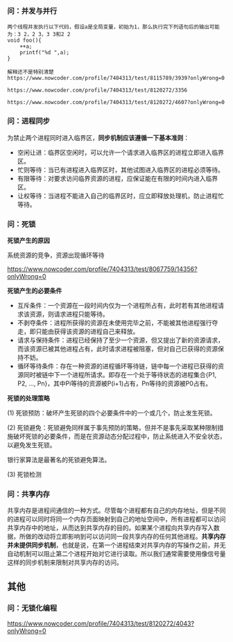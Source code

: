 ### 问：并发与并行

	两个线程并发执行以下代码，假设a是全局变量，初始为1，那么执行完下列语句后的输出可能为：3 2，2 3，3 3和2 2
	void foo(){
	    ++a;
	    printf("%d ",a);
	}

	解释还不是特别清楚
	https://www.nowcoder.com/profile/7404313/test/8115789/3939?onlyWrong=0

	https://www.nowcoder.com/profile/7404313/test/8120272/3356

	https://www.nowcoder.com/profile/7404313/test/8120272/4607?onlyWrong=0

### 问：进程同步

为禁止两个进程同时进入临界区，**同步机制应该遵循一下基本准则**：
 
- 空闲让进：临界区空闲时，可以允许一个请求进入临界区的进程立即进入临界区。
- 忙则等待：当已有进程进入临界区时，其他试图进入临界区的进程必须等待。
- 有限等待：对要求访问临界资源的进程，应保证能在有限的时间内进入临界区。
- 让权等待：当进程不能进入自己的临界区时，应立即释放处理机，防止进程忙等待。

### 问：死锁

**死锁产生的原因**

系统资源的竞争，资源出现循环等待

https://www.nowcoder.com/profile/7404313/test/8067759/14356?onlyWrong=0

**死锁产生的必要条件**

- 互斥条件：一个资源在一段时间内仅为一个进程所占有，此时若有其他进程请求该资源，则请求进程只能等待。
- 不剥夺条件：进程所获得的资源在未使用完毕之前，不能被其他进程强行夺走，即只能由获得该资源的进程自己来释放。
- 请求与保持条件：进程已经保持了至少一个资源，但又提出了新的资源请求，而该资源已被其他进程占有，此时请求进程被阻塞，但对自己已获得的资源保持不妨。
- 循环等待条件：存在一种资源的进程循环等待链，链中每一个进程已获得的资源同时被链中下一个进程所请求。即存在一个处于等待状态的进程集合{P1, P2, ..., Pn}，其中Pi等待的资源被P(i+1)占有，Pn等待的资源被P0占有。

**死锁的处理策略**

(1) 死锁预防：破坏产生死锁的四个必要条件中的一个或几个，防止发生死锁。

(2) 死锁避免：死锁避免同样属于事先预防的策略，但并不是事先采取某种限制措施破坏死锁的必要条件，而是在资源动态分配过程中，防止系统进入不安全状态，以避免发生死锁。

银行家算法是最著名的死锁避免算法。

(3) 死锁检测

### 问：共享内存

共享内存是进程间通信的一种方式。尽管每个进程都有自己的内存地址，但是不同的进程可以同时将同一个内存页面映射到自己的地址空间中，所有进程都可以访问共享内存中的地址，从而达到共享内存的目的。如果某个进程向共享内存写入数据，所做的改动将立即影响到可以访问同一段共享内存的任何其他进程。**共享内存并未提供同步机制**，也就是说，在第一个进程结束对共享内存的写操作之前，并无自动机制可以阻止第二个进程开始对它进行读取。所以我们通常需要使用像信号量这样的同步机制来限制对共享内存的访问。

## 其他

### 问：无锁化编程

https://www.nowcoder.com/profile/7404313/test/8120272/4043?onlyWrong=0